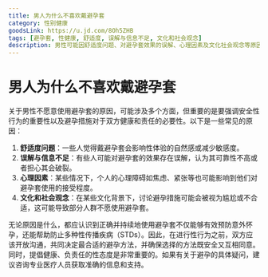 ```yaml
---
title: 男人为什么不喜欢戴避孕套
category: 性别健康
goodsLink: https://u.jd.com/8Oh5ZHB
tags: [避孕套, 性健康, 舒适度, 误解与信息不足, 文化和社会观念]
description: 男性可能因舒适度问题、对避孕套效果的误解、心理因素及文化社会观念等原因不喜欢戴避孕套。然而，正确使用避孕套对于预防意外怀孕和性传播疾病至关重要。提倡开放沟通，选择安全且双方同意的避孕方法，并在有疑问时咨询专业医疗人员。
---
```

# 男人为什么不喜欢戴避孕套
关于男性不愿意使用避孕套的原因，可能涉及多个方面，但重要的是要强调安全性行为的重要性以及避孕措施对于双方健康和责任的必要性。以下是一些常见的原因：

1. **舒适度问题**：一些人觉得戴避孕套会影响性体验的自然感或减少敏感度。
2. **误解与信息不足**：有些人可能对避孕套的效果存在误解，认为其可靠性不高或者担心其会破裂。
3. **心理因素**：某些情况下，个人的心理障碍如焦虑、紧张等也可能影响到他们对避孕套使用的接受程度。
4. **文化和社会观念**：在某些文化背景下，讨论避孕措施可能会被视为尴尬或不合适，这可能导致部分人群不愿使用避孕套。

无论原因是什么，都应认识到正确并持续地使用避孕套不仅能够有效预防意外怀孕，还能帮助防止多种性传播疾病（STDs）。因此，在进行性行为之前，双方应该开放沟通，共同决定最合适的避孕方法，并确保选择的方法既安全又互相同意。同时，提倡健康、负责任的性态度是非常重要的。如果有关于避孕的具体疑问，建议咨询专业医疗人员获取准确的信息和支持。